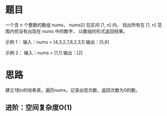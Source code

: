 # 题目 
一个含 n 个整数的数组 nums，
nums[i] 在区间 [1, n] 内，
找出所有在 [1, n] 范围内但没有出现在 nums 中的数字，
以数组的形式返回结果。

示例 1：
输入：nums = [4,3,2,7,8,2,3,1]
输出：[5,6]

示例 2：
输入：nums = [1,1]
输出：[2]

# 思路

建立1到n的哈希表，遍历nums，记录出现次数，返回次数为0的数。

## 进阶：空间复杂度O(1)
